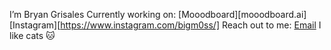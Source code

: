 I’m Bryan Grisales
Currently working on: [Mooodboard][mooodboard.ai]
[Instagram][https://www.instagram.com/bigm0ss/]
Reach out to me: [Email](bryangrisales01@gmail.com)
I like cats 🐱
